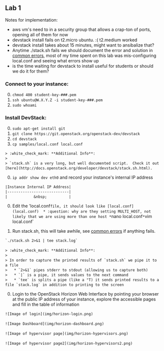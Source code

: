 ## Lab 1

Notes for implementation:
* aws vm's need to in a security group that allows a crap-ton of ports, opening all of them for now 
* devstack install fails on t2.micro ubuntu. :( t2.medium worked
* devstack install takes about 15 minutes, might want to ansibalize that? 
* Anytime ./stack.sh fails we should document the error and solution in [common errors](common-errors.md), most of my time spent on this lab was mis-configuring local.conf and seeing what errors show up
* is the time waiting for devstack to install useful for students or should we do it for them?  

### Connect to your instance:
  0. `chmod 400 student-key-###.pem`
  0. `ssh ubuntu@W.X.Y.Z -i student-key-###.pem`
  0. `sudo whoami`

### Install DevStack:
  0. `sudo apt-get install git`
  0. `git clone https://git.openstack.org/openstack-dev/devstack`
  0. `cd devstack`
  0. `cp samples/local.conf local.conf`
  
    > :white_check_mark: **Additional Info**: 
    > 
    > `stack.sh` is a very long, but well documented script.  Check it out [here](http://docs.openstack.org/developer/devstack/stack.sh.html).

  0. `ip addr show dev eth0` and record your instance's internal IP address 
  
    |Instance Internal IP Address|
    |----------------------------|
    |            &nbsp;          |
    
  0. Edit the 'local.conf` file, it should look like [local.conf](local.conf) 
    * :question: why are they setting MULTI_HOST, not likely that we are using more than one host
    * `nano local.conf`
    * `vim local.conf`

  0. Run stack.sh, this will take awhile, see [common errors](common-errors.md) if anything fails.
    
    `./stack.sh 2>&1 | tee stack.log`

    > :white_check_mark: **Additional Info**:
    >
    > In order to capture the printed results of `stack.sh` we pipe it to a file
    >   * `2>&1` pipes stderr to stdout (allowing us to capture both)
    >   * `|` is a pipe, it sends values to the next command
    >   * `tee` is splits a pipe (like a "T) it sends printed results to a file `stack.log` in addition to printing to the screen

  0. Login to the OpenStack Horizon Web Interface by pointing your browser at the public IP address of your instance, explore the accessible pages and fill in the table of information

    ![Image of login](img/horizon-login.png)
    
    ![Image Dashboard](img/horizon-dashboard.png)
    
    ![Image of hypervisor page](img/horizon-hypervisors.png)

    ![Image of hypervisor page2](img/horizon-hypervisors2.png)

